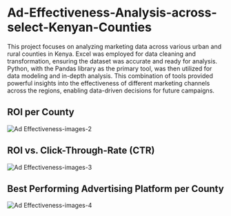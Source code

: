 # Ad-Effectiveness-Analysis-across-select-Kenyan-Counties

This project focuses on analyzing marketing data across various urban and rural counties in Kenya. Excel was employed for data cleaning and transformation, ensuring the dataset was accurate and ready for analysis. Python, with the Pandas library as the primary tool, was then utilized for data modeling and in-depth analysis. This combination of tools provided powerful insights into the effectiveness of different marketing channels across the regions, enabling data-driven decisions for future campaigns.

## ROI per County

![Ad Effectiveness-images-2](https://github.com/user-attachments/assets/864bcee7-4176-42c4-afb9-b027c942cac9)

## ROI vs. Click-Through-Rate (CTR)

![Ad Effectiveness-images-3](https://github.com/user-attachments/assets/8b82f27d-d030-4b71-ba3c-55c4ae9191e4)

## Best Performing Advertising Platform per County
![Ad Effectiveness-images-4](https://github.com/user-attachments/assets/d16efa8d-966b-49be-a606-395b5a200d5d)

